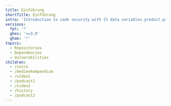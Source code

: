 ```yaml
---
title: Einführung
shortTitle: Einführung
intro: 'Introduction to code security with {% data variables.product.product_name %}.'
versions:
  fpt: '*'
  ghes: '>=3.0'
  ghae: '*'
topics:
  - Repositories
  - Dependencies
  - Vulnerabilities
children:
  - /intro
  - /medienkompendium
  - /video1
  - /podcast1
  - /video2
  - /history
  - /podcast2
---
```


